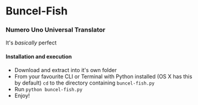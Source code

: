 # Buncel-Fish

### Numero Uno Universal Translator

It's *basically* perfect

#### Installation and execution

- Download and extract into it's own folder
- From your favourite CLI or Terminal with Python installed (OS X has this by default) `cd` to the directory containing `buncel-fish.py`
- Run `python buncel-fish.py`
- Enjoy!
